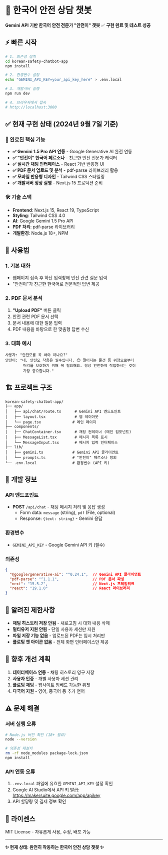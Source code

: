 # 🤖 한국어 안전 상담 챗봇

**Gemini API 기반 한국어 안전 전문가 "안전이" 챗봇** ✅ **구현 완료 및 테스트 성공**

## ⚡ 빠른 시작

```bash
# 1. 의존성 설치
cd korean-safety-chatbot-app
npm install

# 2. 환경변수 설정
echo "GEMINI_API_KEY=your_api_key_here" > .env.local

# 3. 개발서버 실행  
npm run dev

# 4. 브라우저에서 접속
# http://localhost:3000
```

## ✅ 현재 구현 상태 (2024년 9월 7일 기준)

### 🎯 완료된 핵심 기능
- **✅ Gemini 1.5 Pro API 연동** - Google Generative AI 완전 연동
- **✅ "안전이" 한국어 페르소나** - 친근한 안전 전문가 캐릭터
- **✅ 실시간 채팅 인터페이스** - React 기반 반응형 UI
- **✅ PDF 문서 업로드 및 분석** - pdf-parse 라이브러리 활용
- **✅ 모바일 반응형 디자인** - Tailwind CSS 스타일링
- **✅ 개발서버 정상 실행** - Next.js 15 프로덕션 준비

### 🛠️ 기술 스택
- **Frontend**: Next.js 15, React 19, TypeScript
- **Styling**: Tailwind CSS 4.0
- **AI**: Google Gemini 1.5 Pro API
- **PDF 처리**: pdf-parse 라이브러리
- **개발환경**: Node.js 18+, NPM

## 📖 사용법

### 1. 기본 대화
- 웹페이지 접속 후 하단 입력창에 안전 관련 질문 입력
- "안전이"가 친근한 한국어로 전문적인 답변 제공

### 2. PDF 문서 분석
1. **"Upload PDF"** 버튼 클릭
2. 안전 관련 PDF 문서 선택
3. 문서 내용에 대한 질문 입력
4. PDF 내용을 바탕으로 한 맞춤형 답변 수신

### 3. 대화 예시
```
사용자: "안전모를 꼭 써야 하나요?"
안전이: "네, 안전모 착용은 필수입니다. 😊 떨어지는 물건 등 위험으로부터 
        머리를 보호하기 위해 꼭 필요해요. 항상 안전하게 작업하시는 것이 
        가장 중요합니다."
```

## 🏗️ 프로젝트 구조

```
korean-safety-chatbot-app/
├── app/
│   ├── api/chat/route.ts      # Gemini API 엔드포인트
│   ├── layout.tsx             # 앱 레이아웃
│   └── page.tsx              # 메인 페이지
├── components/
│   ├── ChatContainer.tsx      # 채팅 컨테이너 (메인 컴포넌트)
│   ├── MessageList.tsx        # 메시지 목록 표시
│   └── MessageInput.tsx       # 메시지 입력 인터페이스
├── lib/
│   ├── gemini.ts             # Gemini API 클라이언트
│   └── prompts.ts            # "안전이" 페르소나 정의
└── .env.local                # 환경변수 (API 키)
```

## 🔧 개발 정보

### API 엔드포인트
- **POST** `/api/chat` - 채팅 메시지 처리 및 응답 생성
  - Form data: `message` (string), `pdf` (File, optional)
  - Response: `{text: string}` - Gemini 응답

### 환경변수
- `GEMINI_API_KEY` - Google Gemini API 키 (필수)

### 의존성
```json
{
  "@google/generative-ai": "^0.24.1",  // Gemini API 클라이언트
  "pdf-parse": "^1.1.1",               // PDF 문서 파싱
  "next": "15.5.2",                    // Next.js 프레임워크
  "react": "19.1.0"                    // React 라이브러리
}
```

## 📝 알려진 제한사항

- **채팅 히스토리 저장 안됨** - 새로고침 시 대화 내용 삭제
- **멀티유저 지원 안됨** - 단일 사용자 세션만 지원
- **파일 저장 기능 없음** - 업로드된 PDF는 임시 처리만
- **플로팅 챗 아이콘 없음** - 전체 화면 인터페이스만 제공

## 🚀 향후 개선 계획

1. **데이터베이스 연동** - 채팅 히스토리 영구 저장
2. **사용자 인증** - 개별 사용자 세션 관리
3. **플로팅 채팅** - 웹사이트 임베드 가능한 위젯
4. **다국어 지원** - 영어, 중국어 등 추가 언어

## ⚠️ 문제 해결

### 서버 실행 오류
```bash
# Node.js 버전 확인 (18+ 필요)
node --version

# 의존성 재설치
rm -rf node_modules package-lock.json
npm install
```

### API 연동 오류
1. `.env.local` 파일에 유효한 `GEMINI_API_KEY` 설정 확인
2. Google AI Studio에서 API 키 발급: https://makersuite.google.com/app/apikey
3. API 할당량 및 결제 정보 확인

## 📄 라이센스

MIT License - 자유롭게 사용, 수정, 배포 가능

---

**✨ 현재 상태: 완전히 작동하는 한국어 안전 상담 챗봇 ✨**
